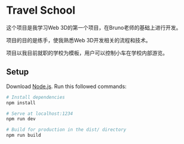 # Travel School
这个项目是我学习Web 3D的第一个项目，在Bruno老师的基础上进行开发。

项目的目的是练手，使我熟悉Web 3D开发相关的流程和技术。

项目以我目前就职的学校为模板，用户可以控制小车在学校内部游览。

## Setup
Download [Node.js](https://nodejs.org/en/download/).
Run this followed commands:

``` bash
# Install dependencies
npm install

# Serve at localhost:1234
npm run dev

# Build for production in the dist/ directory
npm run build
```

